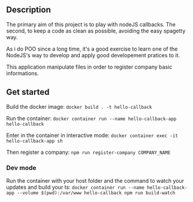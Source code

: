 ## Description

The primary aim of this project is to play with nodeJS callbacks.
The second, to keep a code as clean as possible, avoiding the easy spagetty way.

As i do POO since a long time, it's a good exercise to learn one of the NodeJS's way to develop and apply good developement pratices to it.

This application manipulate files in order to register company basic informations.

## Get started
Build the docker image: `docker build . -t hello-callback`

Run the container: `docker container run --name hello-callback-app hello-callback`

Enter in the container in interactive mode: `docker container exec -it hello-callback-app sh`

Then register a company: `npm run register-company COMPANY_NAME`

### Dev mode
Run the container with your host folder and the command to watch your updates and build your ts: `docker container run --name hello-callback-app --volume $(pwd):/var/www hello-callback npm run build-watch`
